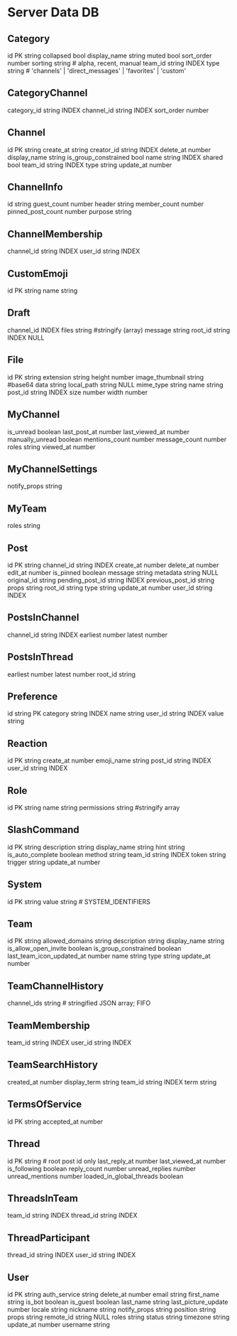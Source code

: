# Server Data DB


Category
-
id PK string
collapsed bool
display_name string
muted bool
sort_order number
sorting string # alpha, recent, manual
team_id string INDEX
type string  # 'channels' | 'direct_messages' | 'favorites' | 'custom'


CategoryChannel
-
category_id string INDEX
channel_id string INDEX
sort_order number


Channel
-
id PK string
create_at string
creator_id string INDEX
delete_at number
display_name string
is_group_constrained bool
name string INDEX
shared bool
team_id string INDEX
type string
update_at number


ChannelInfo
-
id string
guest_count number
header string
member_count number
pinned_post_count number
purpose string

ChannelMembership
-
channel_id string  INDEX
user_id string  INDEX

CustomEmoji
-
id PK string
name string


Draft
-
channel_id  INDEX
files string #stringify (array)
message string
root_id string INDEX NULL


File
-
id PK string
extension string
height number
image_thumbnail string #base64 data string
local_path  string NULL
mime_type string
name string
post_id string INDEX
size number
width number


MyChannel
-
is_unread boolean
last_post_at number
last_viewed_at number
manually_unread boolean
mentions_count number
message_count number
roles string
viewed_at number


MyChannelSettings
-
notify_props string


MyTeam
- 
roles string



Post
-
id PK string
channel_id string INDEX
create_at number
delete_at number
edit_at number
is_pinned boolean
message string
metadata string NULL
original_id string
pending_post_id string INDEX
previous_post_id string
props string
root_id string
type string
update_at number
user_id string INDEX


PostsInChannel
-
channel_id string  INDEX
earliest number
latest number


PostsInThread
-
earliest number
latest number
root_id string


Preference
-
id string PK
category string INDEX
name string
user_id string INDEX
value string


Reaction
-
id PK string
create_at number
emoji_name string
post_id string INDEX
user_id string INDEX


Role
-
id PK string
name string
permissions string #stringify array


SlashCommand
-
id PK string
description string
display_name string
hint string
is_auto_complete boolean
method string
team_id string INDEX
token string
trigger string
update_at number


System
-
id PK string
value string # SYSTEM_IDENTIFIERS


Team
-
id PK string
allowed_domains string
description string
display_name string
is_allow_open_invite boolean
is_group_constrained boolean
last_team_icon_updated_at number
name string
type string
update_at number


TeamChannelHistory
-
channel_ids string # stringified JSON array; FIFO


TeamMembership
-
team_id string INDEX
user_id string INDEX


TeamSearchHistory
-
created_at number
display_term string
team_id string INDEX
term string


TermsOfService
-
id PK string
accepted_at number


Thread
-
id PK string # root post id only
last_reply_at number
last_viewed_at number
is_following boolean
reply_count number
unread_replies number
unread_mentions number
loaded_in_global_threads boolean


ThreadsInTeam
-
team_id string INDEX
thread_id string INDEX


ThreadParticipant
-
thread_id string INDEX
user_id string INDEX


User
-
id PK string
auth_service string
delete_at number
email string
first_name string
is_bot boolean
is_guest boolean
last_name string
last_picture_update number
locale string
nickname string
notify_props string
position string
props string
remote_id string NULL
roles string
status string
timezone string
update_at number
username string 
